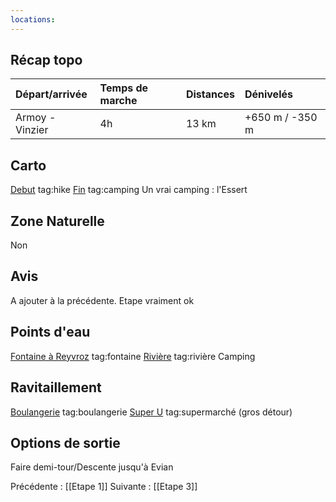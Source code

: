 ```yaml
---
locations: 
---
```

## Récap topo

| Départ/arrivée                                           | Temps de marche | Distances | Dénivelés         |
| :------------------------------------------------------- | :-------------- | :-------- | :---------------- |
| Armoy - Vinzier                                          | 4h              | 13 km     | +650 m / -350 m   |
## Carto
[Debut](geo:46.3479165,6.5195025) tag:hike
[Fin](geo:46.346592392220536,6.608651876449586) tag:camping 
Un vrai camping : l'Essert
## Zone Naturelle
Non
## Avis
A ajouter à la précédente. Etape vraiment ok
## Points d'eau
[Fontaine à Reyvroz](geo:46.328037,6.564864) tag:fontaine
[Rivière](geo:46.324723,6.58641) tag:rivière
Camping
## Ravitaillement
[Boulangerie](geo:46.34814359774065,6.519770299315706) tag:boulangerie
[Super U](geo:46.351989600850565,6.616889855582651) tag:supermarché (gros détour)
## Options de sortie
Faire demi-tour/Descente jusqu'à Evian

Précédente : [[Etape 1]]
Suivante : [[Etape 3]]